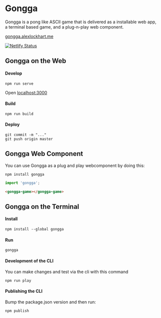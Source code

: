 # Gongga

Gongga is a pong like ASCII game that is delivered as a installable web app, a terminal based game, and a plug-n-play web component.

[gongga.alexlockhart.me](https://gongga.alexlockhart.me/)

[![Netlify Status](https://api.netlify.com/api/v1/badges/227ed963-f79e-4cab-8ed5-ed46d6efd2fe/deploy-status)](https://app.netlify.com/sites/gongga/deploys)

## Gongga on the Web

#### Develop

```
npm run serve
```

Open [localhost:3000](http://localhost:3000/)

#### Build

```
npm run build
```

#### Deploy

```
git commit -m "..."
git push origin master
```

## Gongga Web Component

You can use Gongga as a plug and play webcomponent by doing this:

```
npm install gongga
```

```js
import 'gongga';
```

```html
<gongga-game></gongga-game>
```

## Gongga on the Terminal

#### Install

```
npm install --global gongga
```

#### Run

```
gongga
```

#### Development of the CLI

You can make changes and test via the cli with this command

```
npm run play
```

#### Publishing the CLI

Bump the package.json version and then run:

```
npm publish
```
